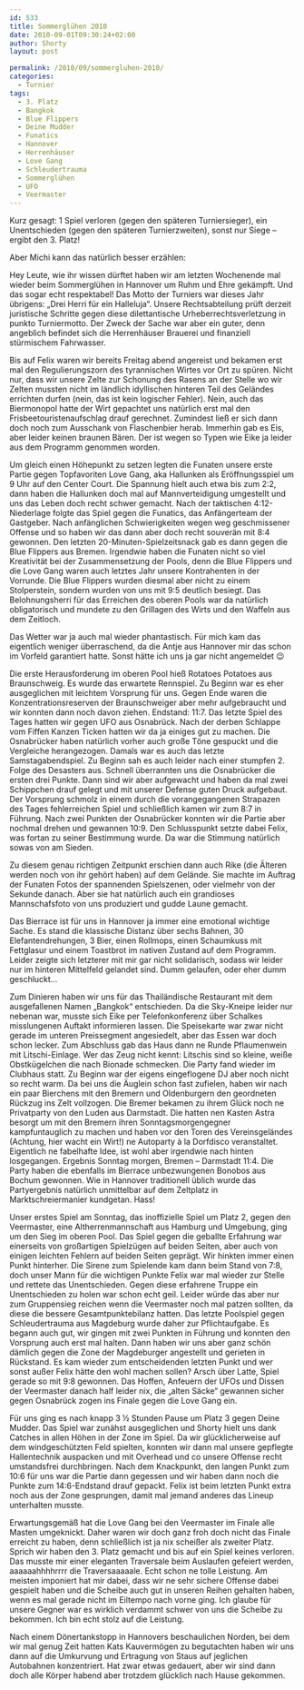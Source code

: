 ```yaml
---
id: 533
title: Sommerglühen 2010
date: 2010-09-01T09:30:24+02:00
author: Shorty
layout: post

permalink: /2010/09/sommergluhen-2010/
categories:
  - Turnier
tags:
  - 3. Platz
  - Bangkok
  - Blue Flippers
  - Deine Mudder
  - Funatics
  - Hannover
  - Herrenhäuser
  - Love Gang
  - Schleudertrauma
  - Sommerglühen
  - UFO
  - Veermaster
---
```

Kurz gesagt: 1 Spiel verloren (gegen den späteren Turniersieger), ein Unentschieden (gegen den späteren Turnierzweiten), sonst nur Siege &#8211; ergibt den 3. Platz!

Aber Michi kann das natürlich besser erzählen:

Hey Leute, wie ihr wissen dürftet haben wir am letzten Wochenende mal wieder beim Sommerglühen in Hannover um Ruhm und Ehre gekämpft. Und das sogar echt respektabel! Das Motto der Turniers war dieses Jahr übrigens: „Drei Herri für ein Halleluja“. Unsere Rechtsabteilung prüft derzeit juristische Schritte gegen diese dilettantische Urheberrechtsverletzung in punkto Turniermotto. Der Zweck der Sache war aber ein guter, denn angeblich befindet sich die Herrenhäuser Brauerei und finanziell stürmischem Fahrwasser.

Bis auf Felix waren wir bereits Freitag abend angereist und bekamen erst mal den Regulierungszorn des tyrannischen Wirtes vor Ort zu spüren. Nicht nur, dass wir unsere Zelte zur Schonung des Rasens an der Stelle wo wir Zelten mussten nicht im ländlich idyllischen hinteren Teil des Geländes errichten durfen (nein, das ist kein logischer Fehler). Nein, auch das Biermonopol hatte der Wirt gepachtet uns natürlich erst mal den Frisbeetouristenaufschlag drauf gerechnet. Zumindest ließ er sich dann doch noch zum Ausschank von Flaschenbier herab. Immerhin gab es Eis, aber leider keinen braunen Bären. Der ist wegen so Typen wie Eike ja leider aus dem Programm genommen worden.

Um gleich einen Höhepunkt zu setzen legten die Funaten unsere erste Partie gegen Topfavoriten Love Gang, aka Hallunken als Eröffnungsspiel um 9 Uhr auf den Center Court.<!--more--> Die Spannung hielt auch etwa bis zum 2:2, dann haben die Hallunken doch mal auf Mannverteidigung umgestellt und uns das Leben doch recht schwer gemacht. Nach der taktischen 4:12-Niederlage folgte das Spiel gegen die Funatics, das Anfängerteam der Gastgeber. Nach anfänglichen Schwierigkeiten wegen weg geschmissener Offense und so haben wir das dann aber doch recht souverän mit 8:4 gewonnen. Den letzten 20-Minuten-Spielzeitsnack gab es dann gegen die Blue Flippers aus Bremen. Irgendwie haben die Funaten nicht so viel Kreativität bei der Zusammensetzung der Pools, denn die Blue Flippers und die Love Gang waren auch letztes Jahr unsere Kontrahenten in der Vorrunde. Die Blue Flippers wurden diesmal aber nicht zu einem Stolperstein, sondern wurden von uns mit 9:5 deutlich besiegt. Das Belohnungsherri für das Erreichen des oberen Pools war da natürlich obligatorisch und mundete zu den Grillagen des Wirts und den Waffeln aus dem Zeitloch.

Das Wetter war ja auch mal wieder phantastisch. Für mich kam das eigentlich weniger überraschend, da die Antje aus Hannover mir das schon im Vorfeld garantiert hatte. Sonst hätte ich uns ja gar nicht angemeldet 😉

Die erste Herausforderung im oberen Pool hieß Rotatoes Potatoes aus Braunschweig. Es wurde das erwartete Rennspiel. Zu Beginn war es eher ausgeglichen mit leichtem Vorsprung für uns. Gegen Ende waren die Konzentrationsreserven der Braunschweiger aber mehr aufgebraucht und wir konnten dann noch davon ziehen. Endstand: 11:7. Das letzte Spiel des Tages hatten wir gegen UFO aus Osnabrück. Nach der derben Schlappe vom Fiffen Kanzen Ticken hatten wir da ja einiges gut zu machen. Die Osnabrücker haben natürlich vorher auch große Töne gespuckt und die Vergleiche herangezogen. Damals war es auch das letzte Samstagabendspiel. Zu Beginn sah es auch leider nach einer stumpfen 2. Folge des Desasters aus. Schnell überrannten uns die Osnabrücker die ersten drei Punkte. Dann sind wir aber aufgewacht und haben da mal zwei Schippchen drauf gelegt und mit unserer Defense guten Druck aufgebaut. Der Vorsprung schmolz in einem durch die vorangegangenen Strapazen des Tages fehlerreichen Spiel und schließlich kamen wir zum 8:7 in Führung. Nach zwei Punkten der Osnabrücker konnten wir die Partie aber nochmal drehen und gewannen 10:9. Den Schlusspunkt setzte dabei Felix, was fortan zu seiner Bestimmung wurde. Da war die Stimmung natürlich sowas von am Sieden.

Zu diesem genau richtigen Zeitpunkt erschien dann auch Rike (die Älteren werden noch von ihr gehört haben) auf dem Gelände. Sie machte im Auftrag der Funaten Fotos der spannenden Spielszenen, oder vielmehr von der Sekunde danach. Aber sie hat natürlich auch ein grandioses Mannschafsfoto von uns produziert und gudde Laune gemacht.

Das Bierrace ist für uns in Hannover ja immer eine emotional wichtige Sache. Es stand die klassische Distanz über sechs Bahnen, 30 Elefantendrehungen, 3 Bier, einen Rollmops, einen Schaumkuss mit Fettglasur und einem Toastbrot im nativen Zustand auf dem Programm. Leider zeigte sich letzterer mit mir gar nicht solidarisch, sodass wir leider nur im hinteren Mittelfeld gelandet sind. Dumm gelaufen, oder eher dumm geschluckt&#8230;

Zum Dinieren haben wir uns für das Thailändische Restaurant mit dem ausgefallenen Namen „Bangkok“ entschieden. Da die Sky-Kneipe leider nur nebenan war, musste sich Eike per Telefonkonferenz über Schalkes misslungenen Auftakt informieren lassen. Die Speisekarte war zwar nicht gerade im unteren Preissegment angesiedelt, aber das Essen war doch schon lecker. Zum Abschluss gab das Haus dann ne Runde Pflaumenwein mit Litschi-Einlage. Wer das Zeug nicht kennt: Litschis sind so kleine, weiße Obstkügelchen die nach Bionade schmecken. Die Party fand wieder im Clubhaus statt. Zu Beginn war der eigens eingeflogene DJ aber noch nicht so recht warm. Da bei uns die Äuglein schon fast zufielen, haben wir nach ein paar Bierchens mit den Bremern und Oldenburgern den geordneten Rückzug ins Zelt vollzogen. Die Bremer bekamen zu ihrem Glück noch ne Privatparty von den Luden aus Darmstadt. Die hatten nen Kasten Astra besorgt um mit den Bremern ihren Sonntagsmorgengegner kampfuntauglich zu machen und haben vor den Toren des Vereinsgeländes (Achtung, hier wacht ein Wirt!) ne Autoparty à la Dorfdisco veranstaltet. Eigentlich ne fabelhafte Idee, ist wohl aber irgendwie nach hinten losgegangen. Ergebnis Sonntag morgen, Bremen – Darmstadt 11:4. Die Party haben die ebenfalls im Bierrace unbezwungenen Bonobos aus Bochum gewonnen. Wie in Hannover traditionell üblich wurde das Partyergebnis natürlich unmittelbar auf dem Zeltplatz in Marktschreiermanier kundgetan. Hass!

Unser erstes Spiel am Sonntag, das inoffizielle Spiel um Platz 2, gegen den Veermaster, eine Altherrenmannschaft aus Hamburg und Umgebung, ging um den Sieg im oberen Pool. Das Spiel gegen die geballte Erfahrung war einerseits von großartigen Spielzügen auf beiden Seiten, aber auch von einigen leichten Fehlern auf beiden Seiten geprägt. Wir hinkten immer einen Punkt hinterher. Die Sirene zum Spielende kam dann beim Stand von 7:8, doch unser Mann für die wichtigen Punkte Felix war mal wieder zur Stelle und rettete das Unentschieden. Gegen diese erfahrene Truppe ein Unentschieden zu holen war schon echt geil. Leider würde das aber nur zum Gruppensieg reichen wenn die Veermaster noch mal patzen sollten, da diese die bessere Gesamtpunktebilanz hatten. Das letzte Poolspiel gegen Schleudertrauma aus Magdeburg wurde daher zur Pflichtaufgabe. Es begann auch gut, wir gingen mit zwei Punkten in Führung und konnten den Vorsprung auch erst mal halten. Dann haben wir uns aber ganz schön dämlich gegen die Zone der Magdeburger angestellt und gerieten in Rückstand. Es kam wieder zum entscheidenden letzten Punkt und wer sonst außer Felix hätte den wohl machen sollen? Arsch über Latte, Spiel gerade so mit 9:8 gewonnen. Das Hoffen, Anfeuern der UFOs und Dissen der Veermaster danach half leider nix, die &#8222;alten Säcke&#8220; gewannen sicher gegen Osnabrück zogen ins Finale gegen die Love Gang ein.

Für uns ging es nach knapp 3 ½ Stunden Pause um Platz 3 gegen Deine Mudder. Das Spiel war zunähst ausgeglichen und Shorty hielt uns dank Catches in allen Höhen in der Zone im Spiel. Da wir glücklicherweise auf dem windgeschützten Feld spielten, konnten wir dann mal unsere gepflegte Hallentechnik auspacken und mit Overhead und co unsere Offense recht umstandsfrei durchbringen. Nach dem Knackpunkt, den langen Punkt zum 10:6 für uns war die Partie dann gegessen und wir haben dann noch die Punkte zum 14:6-Endstand drauf gepackt. Felix ist beim letzten Punkt extra noch aus der Zone gesprungen, damit mal jemand anderes das Lineup unterhalten musste.

Erwartungsgemäß hat die Love Gang bei den Veermaster im Finale alle Masten umgeknickt. Daher waren wir doch ganz froh doch nicht das Finale erreicht zu haben, denn schließlich ist ja nix scheißer als zweiter Platz. Sprich wir haben den 3. Platz gemacht und bis auf ein Spiel keines verloren. Das musste mir einer eleganten Traversale beim Auslaufen gefeiert werden, aaaaaahhhhrrrr die Traversaaaaale. Echt schon ne tolle Leistung. Am meisten imponiert hat mir dabei, dass wir ne sehr sichere Offense dabei gespielt haben und die Scheibe auch gut in unseren Reihen gehalten haben, wenn es mal gerade nicht im Eiltempo nach vorne ging. Ich glaube für unsere Gegner war es wirklich verdammt schwer von uns die Scheibe zu bekommen. Ich bin echt stolz auf die Leistung.

Nach einem Dönertankstopp in Hannovers beschaulichen Norden, bei dem wir mal genug Zeit hatten Kats Kauvermögen zu begutachten haben wir uns dann auf die Umkurvung und Ertragung von Staus auf jeglichen Autobahnen konzentriert. Hat zwar etwas gedauert, aber wir sind dann doch alle Körper habend aber trotzdem glücklich nach Hause gekommen.